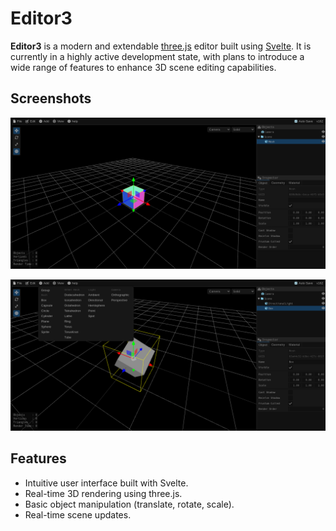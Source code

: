 # Editor3

**Editor3** is a modern and extendable [three.js](https://threejs.org/) editor built using [Svelte](https://svelte.dev/). It is currently in a highly active development state, with plans to introduce a wide range of features to enhance 3D scene editing capabilities.


## Screenshots

<kbd>![Alt text](public/screenshot2.png)</kbd>

<kbd>![Alt text](public/screenshot1.png)</kbd>

## Features

- Intuitive user interface built with Svelte.
- Real-time 3D rendering using three.js.
- Basic object manipulation (translate, rotate, scale).
- Real-time scene updates.

